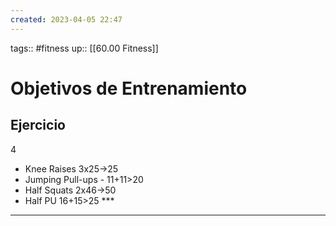 ```yaml
---
created: 2023-04-05 22:47
---
```

tags:: #fitness
up:: [[60.00 Fitness]]
# Objetivos de Entrenamiento

## Ejercicio
4
- Knee Raises 3x25->25
- Jumping Pull-ups - 11+11>20
- Half Squats 2x46->50
- Half PU 16+15>25 ***

___

